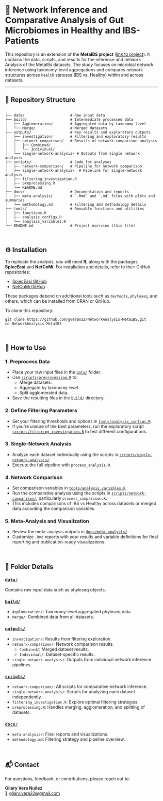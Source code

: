 # 🧬 Network Inference and Comparative Analysis of Gut Microbiomes in Healthy and IBS-Patients

This repository is an extension of the **MetaIBS project** ([link to project](https://github.com/bio-datascience/MetaIBS)). It contains the data, scripts, and results for the inference and network Analysis of the MetaIBs datasets. The study focuses on microbial network inference using taxonomy-level aggregations and compares network structures across `health` statuses (IBS vs. Healthy) within and across datasets.

---

## 📁 Repository Structure

```plaintext
.
├── data/                     # Raw input data
├── build/                    # Intermediate processed data
│   ├── Agglomeration/        # Aggregated data by taxonomy level
│   └── Merge/                # Merged datasets
├── outputs/                  # Key results and exploratory outputs
│   ├── investigation/        # Filtering and exploratory results
│   ├── network-comparison/   # Results of network comparison analysis
│   │   ├── Combined/
│   │   └── Individual/
│   └── single-network-analysis/ # Outputs from single network analysis
├── scripts/                  # Code for analyses
│   ├── network-comparison/   # Pipeline for network comparison
│   ├── single-network-analysis/  # Pipeline for single-network analysis
│   ├── filtering_investigation.R 
│   ├── preprocessing.R 
│   └── README.md
├── docs/                     # Documentation and reports
│   ├── meta-analysis/        # `.Rmd` and `.md` files with plots and summaries
│   └── methodology.md        # Filtering amd methodology details
├── tools/                    # Reusable functions and utilities
│   ├── functions.R
│   ├── analysis_configs.R 
│   └── anaylsis_variables.R
└── README.md                 # Project overview (this file)

```

<br/>

## ⚙️ Installation
To replicate the analysis, you will need **R**, along with the packages **SpiecEasi** and **NetCoMi**. For installation and details, refer to their GitHub repositories:

- [SpiecEasi GitHub](https://github.com/zdk123/SpiecEasi)
- [NetCoMi GitHub](https://github.com/stefpeschel/NetCoMi)


These packages depend on additional tools such as `devtools`, `phyloseq`, and others, which can be installed from CRAN or GitHub.

To clone this repository:  

`git clone https://github.com/gveran22/NetworkAnalysis-MetaIBS.git`  
`cd NetworkAnalysis-MetaIBS`

<br/>

## 🚀 How to Use

### 1. **Preprocess Data**
- Place your raw input files in the [`data/`](data/) folder.
- Use [`scripts/preprocessing.R`](scripts/preprocessing.R) to:
  - Merge datasets.
  - Aggregate by taxonomy level.
  - Split agglomerated data.
- Save the resulting files in the [`build/`](build/) directory.
   
### 2. **Define Filtering Parameters**
- Set your filtering thresholds and options in [`tools/analysis_configs.R`](tools/analysis_configs.R).
- If you're unsure of the best parameters, run the exploratory script [`scripts/filtering_investigation.R`](scripts/filtering_investigation.R) to test different configurations.
   
### 3. **Single-Network Analysis**
- Analyze each dataset individually using the scripts in [`scripts/single-network-analysis/`](scripts/single-network-analysis/).
- Execute the full pipeline with `process_analysis.R`.
      
### 4. **Network Comparison**
- Set comparison variables in [`tools/analysis_variables.R`](tools/analysis_variables.R).
- Run the comparative analysis using the scripts in [`scripts/network-comparison/`](scripts/network-comparison/), particularly `process_comparison.R`.
- This includes comparisons of IBS vs Healthy across datasets or merged data according the comparison variables.
      
### 5. **Meta-Analysis and Visualization**
- Review the meta-analysis outputs in [`docs/meta-analysis/`](docs/meta-analysis/).
- Customize `.Rmd` reports with your results and variable definitions for final reporting and publication-ready visualizations.


<br/>

## 📂 Folder Details

### [`data/`](data/)
Contains raw input data such as phyloseq objects.

### [`build/`](build/)
- `Agglomeration/`: Taxonomy-level aggregated phyloseq data.
- `Merge/`: Combined data from all datasets.


### [`outputs/`](outputs/)
- `investigation/`: Results from filtering exploration.
- `network-comparison/`: Network comparison results.
  - `Combined/`: Merged dataset results.
  - `Individual/`: Dataset-specific results.
- `single-network-analysis/`: Outputs from individual network inference pipelines.

### [`scripts/`](scripts/)
- `network-comparison/`: All scripts for comparative network inference.
- `single-network-analysis/`: Scripts for analyzing each dataset independently.
- `filtering_investigation.R`: Explore optimal filtering strategies.
- `preprocessing.R`: Handles merging, agglomeration, and splitting of datasets.

### [`docs/`](docs/)
- `meta-analysis/`: Final reports and visualizations.
- `methodology.md`: Filtering strategy and pipeline overview.

<br/>

## 📬 Contact

For questions, feedback, or contributions, please reach out to:

**Gilary Vera Nuñez**  
📧 [gilary.vera22@gmail.com](mailto:gilary.vera22@gmail.com)



